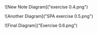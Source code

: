 ![New Note Diagram]("exercise 0.4.png")

![Another Diagram]("SPA exercise 0.5.png")

![Final Diagram]("Exercise 0.6.png")
